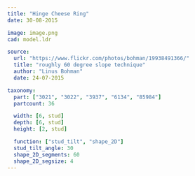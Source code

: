 ```yaml
---
title: "Hinge Cheese Ring"
date: 30-08-2015

image: image.png
cad: model.ldr

source:
  url: "https://www.flickr.com/photos/bohman/19938491366/"
  title: "roughly 60 degree slope technique"
  author: "Linus Bohman"
  date: 24-07-2015

taxonomy:
  part: ["3021", "3022", "3937", "6134", "85984"]
  partcount: 36

  width: [6, stud]
  depth: [6, stud]
  height: [2, stud]

  function: ["stud_tilt", "shape_2D"]
  stud_tilt_angle: 30
  shape_2D_segments: 60
  shape_2D_segsize: 4
---
```

